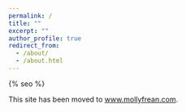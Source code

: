 ```yaml
---
permalink: /
title: ""
excerpt: ""
author_profile: true
redirect_from: 
  - /about/
  - /about.html
---
```


{% seo %}

This site has been moved to <a href="https://www.mollyfrean.com">www.mollyfrean.com</a>.